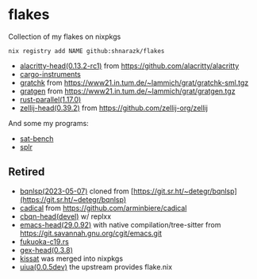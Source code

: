 # flakes
Collection of my flakes on nixpkgs

```
nix registry add NAME github:shnarazk/flakes
```

- [alacritty-head(0.13.2-rc1)](https://alacritty.org) from https://github.com/alacritty/alacritty
- [cargo-instruments](https://github.com/cmyr/cargo-instruments)
- [gratchk](https://www21.in.tum.de/~lammich/grat/) from https://www21.in.tum.de/~lammich/grat/gratchk-sml.tgz
- [gratgen](https://www21.in.tum.de/~lammich/grat/) from https://www21.in.tum.de/~lammich/grat/gratgen.tgz
- [rust-parallel(1.17.0)](https://github.com/aaronriekenberg/rust-parallel)
- [zellij-head(0.39.2)](https://zellij.dev) from https://github.com/zellij-org/zellij

And some my programs:

- [sat-bench](https://github.iom/shnarazk/SAT-bench)
- [splr](https://github.com/shnarazk/splr)

## Retired

- [bqnlsp(2023-05-07)](https://github.iom/shnarazk/bqnlsp) cloned from [https://git.sr.ht/~detegr/bqnlsp](https://git.sr.ht/~detegr/bqnlsp)
- [cadical](http://fmv.jku.at/cadical) from https://github.com/arminbiere/cadical
- [cbqn-head(devel)](https://github.com/dzaima/CBQN) w/ replxx
- [emacs-head(29.0.92)](https://www.gnu.org/software/emacs/) with native compilation/tree-sitter from https://git.savannah.gnu.org/cgit/emacs.git
- [fukuoka-c19.rs](https://github.com/shnarazk/fukuoka-c19.rs)
- [gex-head(0.3.8)](https://github.com/Piturnah/gex)
- [kissat](http://fmv.jku.at/kissat) was merged into nixpkgs
- [uiua(0.0.5dev)](https://www.uiua.org) the upstream provides flake.nix
